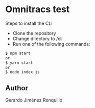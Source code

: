 # Omnitracs test

Steps to install the CLI

  - Clone the repository
  - Change directory to /cli
  - Run one of the following commands:

```sh
$ npm start
or
$ yarn start
or
$ node index.js
```

Author
----

Gerardo Jiménez Ronquillo